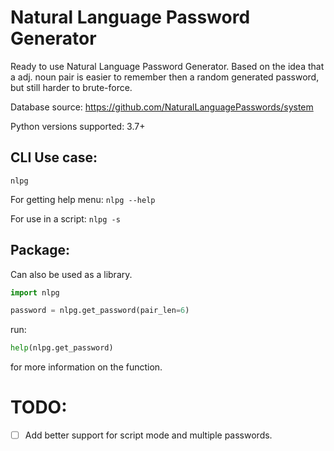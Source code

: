  Natural Language Password Generator
===============================================================================

Ready to use Natural Language Password Generator.
Based on the idea that a adj. noun pair is easier to remember then a random
generated password, but still harder to brute-force.

Database source:
https://github.com/NaturalLanguagePasswords/system


Python versions supported: 3.7+

CLI Use case:
-------------------------------------------------------------------------------
`nlpg`

For getting help menu:
`nlpg --help`

For use in a script:
`nlpg -s`


Package:
-------------------------------------------------------------------------------
Can also be used as a library.
```python
import nlpg

password = nlpg.get_password(pair_len=6)
```
run:
```python
help(nlpg.get_password)
```
for more information on the function.

TODO:
===============================================================================
 * [ ] Add better support for script mode and multiple passwords.
